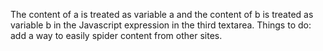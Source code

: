 The content of a is treated as variable a and the content of b is treated as variable b in the Javascript expression in the third textarea. 
Things to do: add a way to easily spider content from other sites.  
